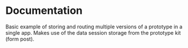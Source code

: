 # Documentation

Basic example of storing and routing multiple versions of a prototype in a single app.
Makes use of the data session storage from the prototype kit (form post).

